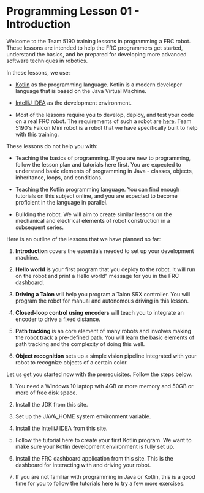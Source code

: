 # Programming Lesson 01 - Introduction

Welcome to the Team 5190 training lessons in programming a FRC robot. These lessons are intended to help the FRC programmers get started, understand the basics, and be prepared for developing more advanced software techniques in robotics.

In these lessons, we use:

* [Kotlin](http://kotlinlang.org) as the programming language. Kotlin is a modern developer language that is based on the Java Virtual Machine.

* [IntelliJ IDEA](http://jetbrains.com) as the development environment.

* Most of the lessons require you to develop, deploy, and test your code on a real FRC robot. The requirements of such a robot are [here](TODO). Team 5190's Falcon Mini robot is a robot that we have specifically built to help with this training.

These lessons do not help you with:

* Teaching the basics of programming. If you are new to programming, follow the lesson plan and tutorials here first. You are expected to understand basic elements of programming in Java - classes, objects, inheritance, loops, and conditions.

* Teaching the Kotlin programming language. You can find enough tutorials on this subject online, and you are expected to become proficient in the language in parallel.

* Building the robot. We will aim to create similar lessons on the mechanical and electrical elements of robot construction in a subsequent series.

Here is an outline of the lessons that we have planned so far:

1. **Introduction** covers the essentials needed to set up your development machine.

1. **Hello world** is your first program that you deploy to the robot. It will run on the robot and print a Hello world" message for you in the FRC dashboard.

1. **Driving a Talon** will help you program a Talon SRX controller. You will program the robot for manual and autonomous driving in this lesson.

1. **Closed-loop control using encoders** will teach you to integrate an encoder to drive a fixed distance.

1. **Path tracking** is an core element of many robots and involves making the robot track a pre-defined path. You will learn the basic elements of path tracking and the complexity of doing this well.

1. **Object recognition** sets up a simple vision pipeline integrated with your robot to recognize objects of a certain color.

Let us get you started now with the prerequisites. Follow the steps below.

1. You need a Windows 10 laptop wth 4GB or more memory and 50GB or more of free disk space.

1. Install the JDK from this site.

1. Set up the JAVA_HOME system environment variable.

1. Install the IntelliJ IDEA from this site.

1. Follow the tutorial here to create your first Kotlin program. We want to make sure your Kotlin development environment is fully set up.

1. Install the FRC dashboard application from this site. This is the dashboard for interacting with and driving your robot.

1. If you are not familiar with programming in Java or Kotlin, this is a good time for you to follow the tutorials here to try a few more exercises.